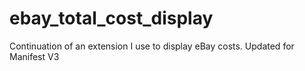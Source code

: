 # ebay_total_cost_display
Continuation of an extension I use to display eBay costs. Updated for Manifest V3
